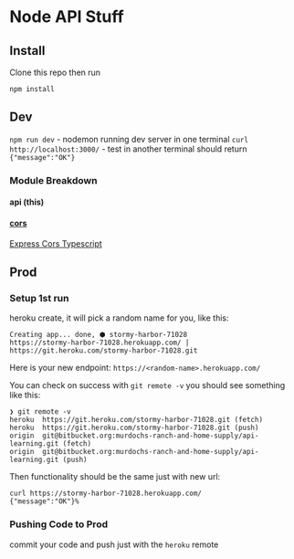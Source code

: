 # Node API Stuff

## Install

Clone this repo then run

`npm install`

## Dev

`npm run dev` - nodemon running dev server in one terminal
`curl http://localhost:3000/` - test in another terminal
should return
`{"message":"OK"}`

### Module Breakdown

#### api (this)

#### [cors](https://developer.mozilla.org/en-US/docs/Web/HTTP/CORS)

[Express Cors Typescript][1]

## Prod

### Setup 1st run

heroku create, it will pick a random name for you, like this:

```
Creating app... done, ⬢ stormy-harbor-71028
https://stormy-harbor-71028.herokuapp.com/ | https://git.heroku.com/stormy-harbor-71028.git
```

Here is your new endpoint: `https://<random-name>.herokuapp.com/`

You can check on success with `git remote -v` you should see something like this:

```
❯ git remote -v
heroku  https://git.heroku.com/stormy-harbor-71028.git (fetch)
heroku  https://git.heroku.com/stormy-harbor-71028.git (push)
origin  git@bitbucket.org:murdochs-ranch-and-home-supply/api-learning.git (fetch)
origin  git@bitbucket.org:murdochs-ranch-and-home-supply/api-learning.git (push)
```

Then functionality should be the same just with new url:

```
curl https://stormy-harbor-71028.herokuapp.com/
{"message":"OK"}%
```

### Pushing Code to Prod

commit your code and push just with the `heroku` remote

[1]: https://brianflove.com/2017-03-22/express-cors-typescript/
